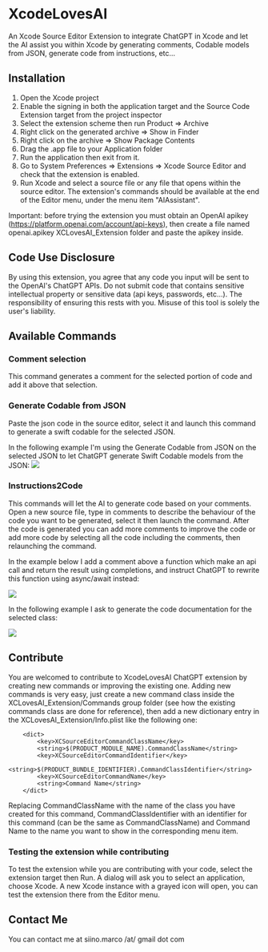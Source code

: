 # XcodeLovesAI

An Xcode Source Editor Extension to integrate ChatGPT in Xcode and let the AI assist you within Xcode by generating comments, Codable models from JSON, generate code from instructions, etc...

## Installation

1. Open the Xcode project
2. Enable the signing in both the application target and the Source Code Extension target from the project inspector
3. Select the extension scheme then run Product => Archive
4. Right click on the generated archive => Show in Finder
5. Right click on the archive => Show Package Contents
6. Drag the .app file to your Application folder
7. Run the application then exit from it.
8. Go to System Preferences => Extensions => Xcode Source Editor and check that the extension is enabled.
9. Run Xcode and select a source file or any file that opens within the source editor. The extension's commands should be available at the end of the Editor menu, under the menu item "AIAssistant".

Important: before trying the extension you must obtain an OpenAI apikey (https://platform.openai.com/account/api-keys), then create a file named openai.apikey XCLovesAI_Extension folder and paste the apikey inside.
 
## Code Use Disclosure

By using this extension, you agree that any code you input will be sent to the OpenAI's ChatGPT APIs. Do not submit code that contains sensitive intellectual property or sensitive data (api keys, passwords, etc...). The responsibility of ensuring this rests with you. Misuse of this tool is solely the user's liability.

## Available Commands

### Comment selection

This command generates a comment for the selected portion of code and add it above that selection.

### Generate Codable from JSON

Paste the json code in the source editor, select it and launch this command to generate a swift codable for the selected JSON.

In the following example I'm using the Generate Codable from JSON on the selected JSON to let ChatGPT generate Swift Codable models from the JSON:
![](https://github.com/marcosiino/xcode-loves-ai/blob/feature/readme_gif_examples/example_gifs/json-to-codable-example.gif
)


### Instructions2Code

This commands will let the AI to generate code based on your comments. Open a new source file, type in comments to describe the behaviour of the code you want to be generated, select it then launch the command. After the code is generated you can add more comments to improve the code or add more code by selecting all the code including the comments, then relaunching the command.

In the example below I add a comment above a function which make an api call and return the result using completions, and instruct ChatGPT to rewrite this function using async/await instead:

![](https://github.com/marcosiino/xcode-loves-ai/blob/feature/readme_gif_examples/example_gifs/rewrite-using-async-await.gif)

In the following example I ask to generate the code documentation for the selected class:

![](https://github.com/marcosiino/xcode-loves-ai/blob/feature/readme_gif_examples/example_gifs/instruct2code-generating-documentation.gif
)

## Contribute

You are welcomed to contribute to XcodeLovesAI ChatGPT extension by creating new commands or improving the existing one. Adding new commands is very easy, just create a new command class inside the XCLovesAI_Extension/Commands group folder (see how the existing commands class are done for reference), then add a new dictionary entry in the XCLovesAI_Extension/Info.plist like the following one:

```
    <dict>
        <key>XCSourceEditorCommandClassName</key>
        <string>$(PRODUCT_MODULE_NAME).CommandClassName</string>
        <key>XCSourceEditorCommandIdentifier</key>
        <string>$(PRODUCT_BUNDLE_IDENTIFIER).CommandClassIdentifier</string>
        <key>XCSourceEditorCommandName</key>
        <string>Command Name</string>
    </dict>
```

Replacing CommandClassName with the name of the class you have created for this command, CommandClassIdentifier with an identifier for this command (can be the same as CommandClassName) and Command Name to the name you want to show in the corresponding menu item.
    
### Testing the extension while contributing
    
To test the extension while you are contributing with your code, select the extension target then Run. A dialog will ask you to select an application, choose Xcode. A new Xcode instance with a grayed icon will open, you can test the extension there from the Editor menu.

## Contact Me

You can contact me at siino.marco /at/ gmail dot com
